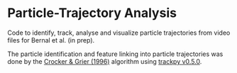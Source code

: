 # Particle-Trajectory Analysis
 
Code to identify, track, analyse and visualize particle trajectories from video files for Bernal et al. (in prep).

The particle identification and feature linking into particle trajectories was done by the [Crocker & Grier (1996)](https://doi.org/10.1006/jcis.1996.0217) algorithm using [trackpy v0.5.0](https://doi.org/10.5281/zenodo.4682814).
